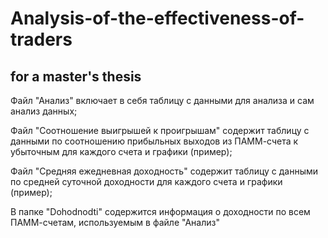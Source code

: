 # Analysis-of-the-effectiveness-of-traders
## for a master's thesis ##


Файл "Анализ" включает в себя таблицу с данными для анализа и сам анализ данных;


Файл "Соотношение выигрышей к проигрышам" содержит таблицу с данными по соотношению прибыльных выходов из ПАММ-счета к убыточным для каждого счета и графики (пример);


Файл "Средняя ежедневная доходность" содержит таблицу с данными по средней суточной доходности для каждого счета и графики (пример);


В папке "Dohodnodti" содержится информация о доходности по всем ПАММ-счетам, используемым в файле "Анализ"
